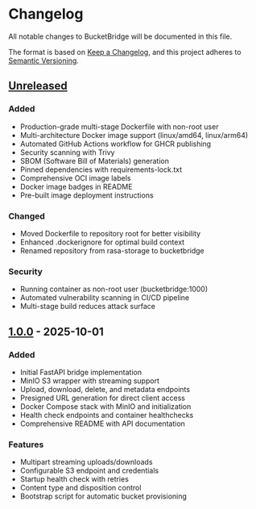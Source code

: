 # Changelog

All notable changes to BucketBridge will be documented in this file.

The format is based on [Keep a Changelog](https://keepachangelog.com/en/1.0.0/),
and this project adheres to [Semantic Versioning](https://semver.org/spec/v2.0.0.html).

## [Unreleased]

### Added
- Production-grade multi-stage Dockerfile with non-root user
- Multi-architecture Docker image support (linux/amd64, linux/arm64)
- Automated GitHub Actions workflow for GHCR publishing
- Security scanning with Trivy
- SBOM (Software Bill of Materials) generation
- Pinned dependencies with requirements-lock.txt
- Comprehensive OCI image labels
- Docker image badges in README
- Pre-built image deployment instructions

### Changed
- Moved Dockerfile to repository root for better visibility
- Enhanced .dockerignore for optimal build context
- Renamed repository from rasa-storage to bucketbridge

### Security
- Running container as non-root user (bucketbridge:1000)
- Automated vulnerability scanning in CI/CD pipeline
- Multi-stage build reduces attack surface

## [1.0.0] - 2025-10-01

### Added
- Initial FastAPI bridge implementation
- MinIO S3 wrapper with streaming support
- Upload, download, delete, and metadata endpoints
- Presigned URL generation for direct client access
- Docker Compose stack with MinIO and initialization
- Health check endpoints and container healthchecks
- Comprehensive README with API documentation

### Features
- Multipart streaming uploads/downloads
- Configurable S3 endpoint and credentials
- Startup health check with retries
- Content type and disposition control
- Bootstrap script for automatic bucket provisioning

[Unreleased]: https://github.com/parhamdavari/bucketbridge/compare/v1.0.0...HEAD
[1.0.0]: https://github.com/parhamdavari/bucketbridge/releases/tag/v1.0.0
